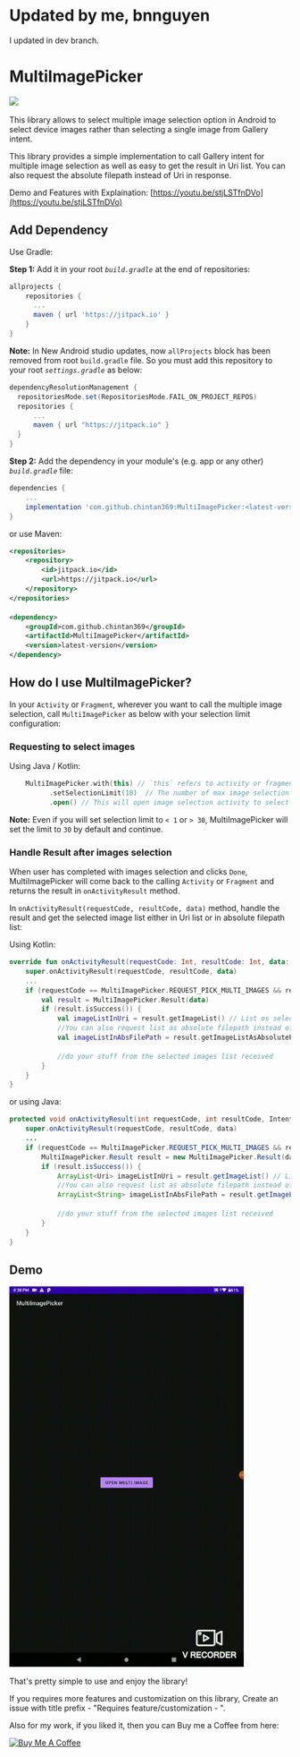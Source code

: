 # Updated by me, bnnguyen
I updated in dev branch.

# MultiImagePicker
[![](https://jitpack.io/v/chintan369/MultiImagePicker.svg)](https://jitpack.io/#chintan369/MultiImagePicker)

This library allows to select multiple image selection option in Android to select device images rather than selecting a single image from Gallery intent.

This library provides a simple implementation to call Gallery intent for multiple image selection as well as easy to get the result in Uri list. You can also request the absolute filepath instead of Uri in response.

Demo and Features with Explaination: [https://youtu.be/stjLSTfnDVo](https://youtu.be/stjLSTfnDVo)

## Add Dependency
Use Gradle:

**Step 1:** Add it in your root _`build.gradle`_ at the end of repositories:
```gradle
allprojects {
    repositories {
      ...
      maven { url 'https://jitpack.io' }
    }
}
```

**Note:** In New Android studio updates, now `allProjects` block has been removed from root `build.gradle` file. So you must add this repository to your root _`settings.gradle`_ as below:
```gradle
dependencyResolutionManagement {
  repositoriesMode.set(RepositoriesMode.FAIL_ON_PROJECT_REPOS)
  repositories {
      ...
      maven { url "https://jitpack.io" }
  }
}
```

**Step 2:** Add the dependency in your module's (e.g. app or any other) _`build.gradle`_ file:
```gradle
dependencies {
    ...
    implementation 'com.github.chintan369:MultiImagePicker:<latest-version>'
}
```

or use Maven:
```xml
<repositories>
    <repository>
        <id>jitpack.io</id>
        <url>https://jitpack.io</url>
    </repository>
</repositories>

<dependency>
    <groupId>com.github.chintan369</groupId>
    <artifactId>MultiImagePicker</artifactId>
    <version>latest-version</version>
</dependency>
```

## How do I use MultiImagePicker?
In your `Activity` or `Fragment`, wherever you want to call the multiple image selection, call `MultiImagePicker` as below with your selection limit configuration:

### Requesting to select images
Using Java / Kotlin:
```kotlin
    MultiImagePicker.with(this) // `this` refers to activity or fragment
          .setSelectionLimit(10)  // The number of max image selection you want from user at a time, MAX is 30
          .open() // This will open image selection activity to select images
```

**Note:** Even if you will set selection limit to  `< 1` or `> 30`, MultiImagePicker will set the limit to `30` by default and continue.

### Handle Result after images selection
When user has completed with images selection and clicks `Done`, MultiImagePicker will come back to the calling `Activity` or `Fragment` and returns the result in `onActivityResult` method.

In `onActivityResult(requestCode, resultCode, data)` method, handle the result and get the selected image list either in Uri list or in absolute filepath list:

Using Kotlin:
```kotlin
override fun onActivityResult(requestCode: Int, resultCode: Int, data: Intent?) {
    super.onActivityResult(requestCode, resultCode, data)
    ...
    if (requestCode == MultiImagePicker.REQUEST_PICK_MULTI_IMAGES && resultCode == RESULT_OK) {
        val result = MultiImagePicker.Result(data)
        if (result.isSuccess()) {
            val imageListInUri = result.getImageList() // List os selected images as content Uri format
            //You can also request list as absolute filepath instead of Uri as below
            val imageListInAbsFilePath = result.getImageListAsAbsolutePath(context)
            
            //do your stuff from the selected images list received
        }
    }
}
```

or using Java:
```java
protected void onActivityResult(int requestCode, int resultCode, Intent data) {
    super.onActivityResult(requestCode, resultCode, data)
    ...
    if (requestCode == MultiImagePicker.REQUEST_PICK_MULTI_IMAGES && resultCode == RESULT_OK) {
        MultiImagePicker.Result result = new MultiImagePicker.Result(data)
        if (result.isSuccess()) {
            ArrayList<Uri> imageListInUri = result.getImageList() // List os selected images as content Uri format
            //You can also request list as absolute filepath instead of Uri as below
            ArrayList<String> imageListInAbsFilePath = result.getImageListAsAbsolutePath(context)
            
            //do your stuff from the selected images list received
        }
    }
}
```

## Demo

<img src="sampleimages/multiimagepicker-demo.gif" width="420" height="680" />

That's pretty simple to use and enjoy the library!

If you requires more features and customization on this library, Create an issue with title prefix - "Requires feature/customization - ".

Also for my work, if you liked it, then you can Buy me a Coffee from here:

<a href="https://www.buymeacoffee.com/chintan369" target="_blank"><img src="https://cdn.buymeacoffee.com/buttons/v2/default-yellow.png" alt="Buy Me A Coffee" style="height: 60px !important;width: 217px !important;" ></a>




